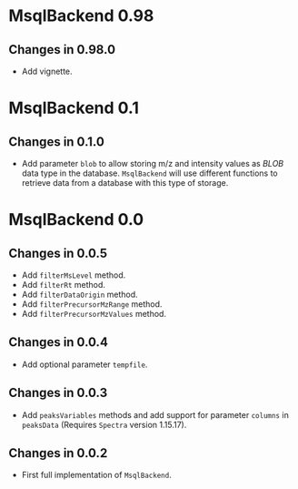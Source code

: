 # MsqlBackend 0.98

## Changes in 0.98.0

- Add vignette.


# MsqlBackend 0.1

## Changes in 0.1.0

- Add parameter `blob` to allow storing m/z and intensity values as *BLOB* data
  type in the database. `MsqlBackend` will use different functions to retrieve
  data from a database with this type of storage.

# MsqlBackend 0.0

## Changes in 0.0.5

- Add `filterMsLevel` method.
- Add `filterRt` method.
- Add `filterDataOrigin` method.
- Add `filterPrecursorMzRange` method.
- Add `filterPrecursorMzValues` method.

## Changes in 0.0.4

- Add optional parameter `tempfile`.

## Changes in 0.0.3

- Add `peaksVariables` methods and add support for parameter `columns` in
  `peaksData` (Requires `Spectra` version 1.15.17).

## Changes in 0.0.2

- First full implementation of `MsqlBackend`.
